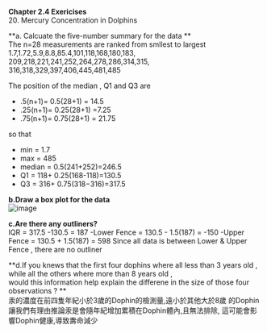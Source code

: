 **Chapter 2.4 Exericises**  
20. Mercury Concentration in Dolphins

**a. Calcuate the five-number summary for the data **   
The n=28 measurements are ranked from smllest to largest   
1.7,1.72,5.9,8.8,85.4,101,118,168,180,183,  
209,218,221,241,252,264,278,286,314,315,  
316,318,329,397,406,445,481,485  

The position of the median , Q1 and Q3 are  
- .5(n+1)= 0.5(28+1) = 14.5  
- .25(n+1)= 0.25(28+1) =7.25  
- .75(n+1)= 0.75(28+1) = 21.75  

so that
- min = 1.7
- max = 485
- median = 0.5(241+252)=246.5
- Q1 = 118+ 0.25(168-118)=130.5
- Q3 = 316+ 0.75(318−316)=317.5

**b.Draw a box plot for the data**  
![image](https://github.com/user-attachments/assets/bbaf9a8f-38fe-4ccc-bfa6-b15fc707f15f)



**c.Are there any outliners?**   
IQR = 317.5 -130.5 = 187
-Lower Fence = 130.5 - 1.5(187) = -150
-Upper Fence = 130.5 + 1.5(187) = 598
Since all data is between Lower & Upper Fence , there are no outliner

**d.If you knews that the first four dophins where all less than 3 years old ,  
    while all the others where more than 8 years old ,  
    would this information help explain the differene in the size of those four observations ? **  
汞的濃度在前四隻年紀小於3歲的Dophin的檢測量,遠小於其他大於8歲 的Dophin
讓我們有理由推論汞是會隨年紀增加累積在Dophin體內,且無法排除, 這可能會影響Dophin健康,導致夀命減少 
